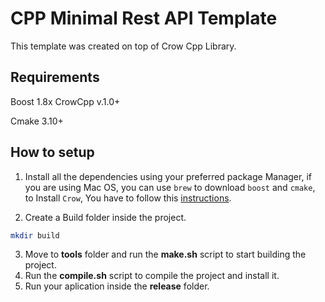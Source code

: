 # CPP Minimal Rest API Template

This template was created on top of Crow Cpp Library.

## Requirements

Boost 1.8x
CrowCpp v.1.0+

Cmake 3.10+

## How to setup

1. Install all the dependencies using your preferred package Manager, if you are using Mac OS, you can use `brew` to download `boost` and `cmake`, to Install `Crow`, You have to follow this [instructions](https://crowcpp.org/master/getting_started/setup/linux/).

2. Create a Build folder inside the project.

```zsh
mkdir build
```

3. Move to **tools** folder and run the **make.sh** script to start building the project.
4. Run the **compile.sh** script to compile the project and install it.
5. Run your aplication inside the **release** folder.